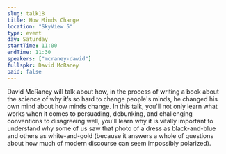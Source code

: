 ```yaml
---
slug: talk18
title: How Minds Change
location: "SkyView 5"
type: event
day: Saturday
startTime: 11:00
endTime: 11:30
speakers: ["mcraney-david"]
fullspkr: David McRaney
paid: false
---
```


David McRaney will talk about how, in the process of writing a book about the science of why it’s so hard to change people's minds, he changed his own mind about how minds change. In this talk, you'll not only learn what works when it comes to persuading, debunking, and challenging conventions to disagreeing well, you'll learn why it is vitally important to understand why some of us saw that photo of a dress as black-and-blue and others as white-and-gold (because it answers a whole of questions about how much of modern discourse can seem impossibly polarized).
